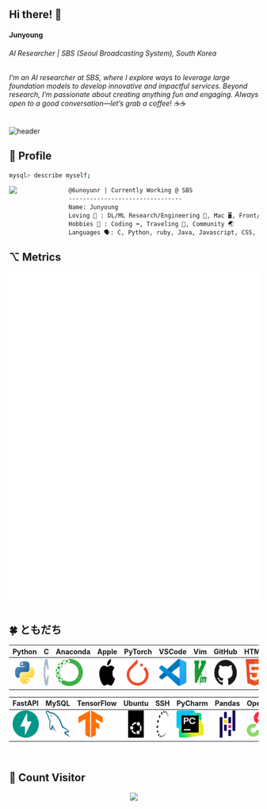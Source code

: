 <!-- Header banner -->
<h2 align="left">Hi there! 👋</h2> 

<h4>Junyoung</h4>
<h6>AI Researcher | SBS (Seoul Broadcasting System), South Korea</h6>
<h6>I’m an AI researcher at SBS, where I explore ways to leverage large foundation models to develop innovative and impactful services. Beyond research, I’m passionate about creating anything fun and engaging. Always open to a good conversation—let’s grab a coffee! ☕☕</h6>

![header](https://capsule-render.vercel.app/api?type=venom&color=0:C6538C,100:A371F7&height=200&section=header&text=%20&fontSize=60&fontColor=d6ace6)   

<h2 align="left">🪪 Profile</h2>

```bash
mysql> describe myself;
```

<img align="left" src="https://github.com/user-attachments/assets/6fccae10-698c-4e07-902c-ca13b087ec46" width="120px">

```markdown
@6unoyunr | Currently Working @ SBS
--------------------------------
Name: Junyoung
Loving 💟 : DL/ML Research/Engineering 🚀, Mac 🖥️, Front/BackEnd ⌨, Managing Projects 📃
Hobbies 🙌 : Coding ⌨️, Traveling 🛫, Community 🌏
Languages 🗣: C, Python, ruby, Java, Javascript, CSS, Matlab, html, Latex, Pytorch
```

<h2 align="left">⌥ Metrics</h2>
<p align="center"><img src="/github-metrics.svg" alt="Metrics" width="520"></p>

<h2 align="left"> 🍀 ともだち </h2>
<div align="center">

| Python | C | Anaconda | Apple | PyTorch | VSCode | Vim | GitHub | HTML | Jekyll | Ruby |
|--------|---|----------|-------|---------|--------|-----|--------|------|--------|------|
| <img src="https://github.com/devicons/devicon/blob/master/icons/python/python-original.svg" title="Python" alt="Python" width="55" height="55"/> | <img src="https://github.com/devicons/devicon/blob/master/icons/c/c-original.svg" title="C" alt="C" width="55" height="55"/> | <img src="https://github.com/devicons/devicon/blob/master/icons/anaconda/anaconda-original.svg" title="Anaconda" alt="Anaconda" width="55" height="55"/> | <img src="https://github.com/devicons/devicon/blob/master/icons/apple/apple-original.svg" title="Apple" alt="Apple" width="55" height="55"/> | <img src="https://github.com/devicons/devicon/blob/master/icons/pytorch/pytorch-original.svg" title="PyTorch" alt="PyTorch" width="55" height="55"/> | <img src="https://github.com/devicons/devicon/blob/master/icons/vscode/vscode-original.svg" title="VSCode" alt="VSCode" width="55" height="55"/> | <img src="https://github.com/devicons/devicon/blob/master/icons/vim/vim-plain.svg" title="Vim" alt="Vim" width="55" height="55"/> | <img src="https://github.com/devicons/devicon/blob/master/icons/github/github-original.svg" title="GitHub" alt="GitHub" width="55" height="55"/> | <img src="https://github.com/devicons/devicon/blob/master/icons/html5/html5-original.svg" title="HTML" alt="HTML" width="55" height="55"/> | <img src="https://github.com/devicons/devicon/blob/master/icons/jekyll/jekyll-original.svg" title="Jekyll" alt="Jekyll" width="55" height="55"/> | <img src="https://github.com/devicons/devicon/blob/master/icons/ruby/ruby-original.svg" title="Ruby" alt="Ruby" width="55" height="55"/> |

| FastAPI | MySQL | TensorFlow | Ubuntu | SSH | PyCharm | Pandas | OpenCV | Notion | Linux | Docker |
|---------|-------|------------|--------|-----|---------|--------|--------|--------|-------|-------|
| <img src="https://github.com/devicons/devicon/blob/master/icons/fastapi/fastapi-original.svg" title="FastAPI" alt="FastAPI" width="55" height="55"/> | <img src="https://github.com/devicons/devicon/blob/master/icons/mysql/mysql-original.svg" title="MySQL" alt="MySQL" width="55" height="55"/> | <img src="https://github.com/devicons/devicon/blob/master/icons/tensorflow/tensorflow-original.svg" title="TensorFlow" alt="TensorFlow" width="55" height="55"/> | <img src="https://github.com/devicons/devicon/blob/master/icons/ubuntu/ubuntu-plain.svg" title="Ubuntu" alt="Ubuntu" width="55" height="55"/> | <img src="https://github.com/devicons/devicon/blob/master/icons/ssh/ssh-original.svg" title="SSH" alt="SSH" width="55" height="55"/> | <img src="https://github.com/devicons/devicon/blob/master/icons/pycharm/pycharm-original.svg" title="PyCharm" alt="PyCharm" width="55" height="55"/> | <img src="https://github.com/devicons/devicon/blob/master/icons/pandas/pandas-original.svg" title="Pandas" alt="Pandas" width="55" height="55"/> | <img src="https://github.com/devicons/devicon/blob/master/icons/opencv/opencv-original.svg" title="OpenCV" alt="OpenCV" width="55" height="55"/> | <img src="https://upload.wikimedia.org/wikipedia/commons/e/e9/Notion-logo.svg" title="Notion" alt="Notion" width="55" height="55"/> | <img src="https://github.com/devicons/devicon/blob/master/icons/linux/linux-original.svg" title="Linux" alt="Linux" width="55" height="55"/> | <img src="https://github.com/devicons/devicon/blob/master/icons/docker/docker-original.svg" title="docker" alt="docker" width="55" height="55"/>

<br>
<div>
<h2 align="left">👀 Count Visitor </h2>
<div align="center">
<img src="https://moe-counter.glitch.me/get/@6unoyunr?theme=capoo-2&darkmode=0" />
  </div>
<br>
